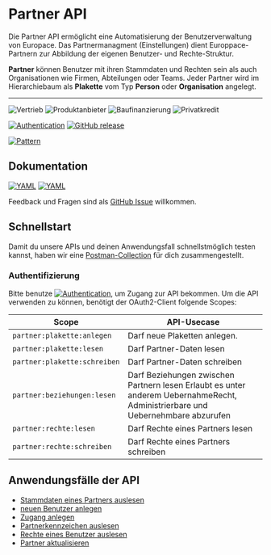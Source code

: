 # Partner API

Die Partner API ermöglicht eine Automatisierung der Benutzerverwaltung von Europace. Das Partnermanagment (Einstellungen) dient Europpace-Partnern zur Abbildung der eigenen Benutzer- und Rechte-Struktur. 

**Partner** können Benutzer mit ihren Stammdaten und Rechten sein als auch Organisationen wie Firmen, Abteilungen oder Teams. Jeder Partner wird im Hierarchiebaum als **Plakette** vom Typ **Person** oder **Organisation** angelegt.

---- 
![Vertrieb](https://img.shields.io/badge/-Vertrieb-lightblue)
![Produktanbieter](https://img.shields.io/badge/-Produktanbieter-lightblue)
![Baufinanzierung](https://img.shields.io/badge/-Baufinanzierung-lightblue)
![Privatkredit](https://img.shields.io/badge/-Privatkredit-lightblue)

[![Authentication](https://img.shields.io/badge/Auth-OAuth2-green)](https://docs.api.europace.de/baufinanzierung/authentifizierung/)
[![GitHub release](https://img.shields.io/github/v/release/europace/partner-api)](https://github.com/europace/partner-api/releases)

[![Pattern](https://img.shields.io/badge/Pattern-Tolerant%20Reader-yellowgreen)](https://martinfowler.com/bliki/TolerantReader.html)

## Dokumentation
[![YAML](https://img.shields.io/badge/OAS-HTML_Doc-lightblue)](https://refined-github-html-preview.kidonng.workers.dev/europace/partner-api/raw/master/reference/index.html)
[![YAML](https://img.shields.io/badge/OAS-YAML-lightgrey)](https://github.com/europace/partner-api/blob/master/partner-openapi.yaml)

Feedback und Fragen sind als [GitHub Issue](https://github.com/europace/partner-api/issues/new) willkommen.

## Schnellstart
Damit du unsere APIs und deinen Anwendungsfall schnellstmöglich testen kannst, haben wir eine [Postman-Collection](https://docs.api.europace.de/baufinanzierung/schnellstart/) für dich zusammengestellt. 

### Authentifizierung
Bitte benutze [![Authentication](https://img.shields.io/badge/Auth-OAuth2-green)](https://docs.api.europace.de/baufinanzierung/authentifizierung/), um Zugang zur API bekommen. Um die API verwenden zu können, benötigt der OAuth2-Client folgende Scopes:

| Scope                                  | API-Usecase                                                      |
| -------------------------------------- | ---------------------------------------------------------------- |
| ` partner:plakette:anlegen `           |   Darf neue Plaketten anlegen.                                   |
| ` partner:plakette:lesen `             |   Darf Partner-Daten lesen                                       |
| ` partner:plakette:schreiben `         |   Darf Partner-Daten schreiben                                   |
| ` partner:beziehungen:lesen `          |   Darf Beziehungen zwischen Partnern lesen Erlaubt es unter anderem UebernahmeRecht, Administrierbare und Uebernehmbare abzurufen  |
| ` partner:rechte:lesen `               |   Darf Rechte eines Partners lesen                               |
| ` partner:rechte:schreiben `           |   Darf Rechte eines Partners schreiben                           |

## Anwendungsfälle der API

- [Stammdaten eines Partners auslesen](https://github.com/europace/partner-api/blob/master/docs/Partner_auslesen.md)
- [neuen Benutzer anlegen](https://github.com/europace/partner-api/blob/master/docs/Partner_anlegen.md)
- [Zugang anlegen](https://github.com/europace/partner-api/blob/master/docs/Zugang.md)
- [Partnerkennzeichen auslesen](https://github.com/europace/partner-api/blob/master/docs/Partnerkennzeichen_auslesen.md)
- [Rechte eines Benutzer auslesen](https://github.com/europace/partner-api/blob/master/docs/Rechte_auslesen.md)
- [Partner aktualisieren](https://github.com/europace/partner-api/blob/master/docs/Partner_aktualisieren.md)
